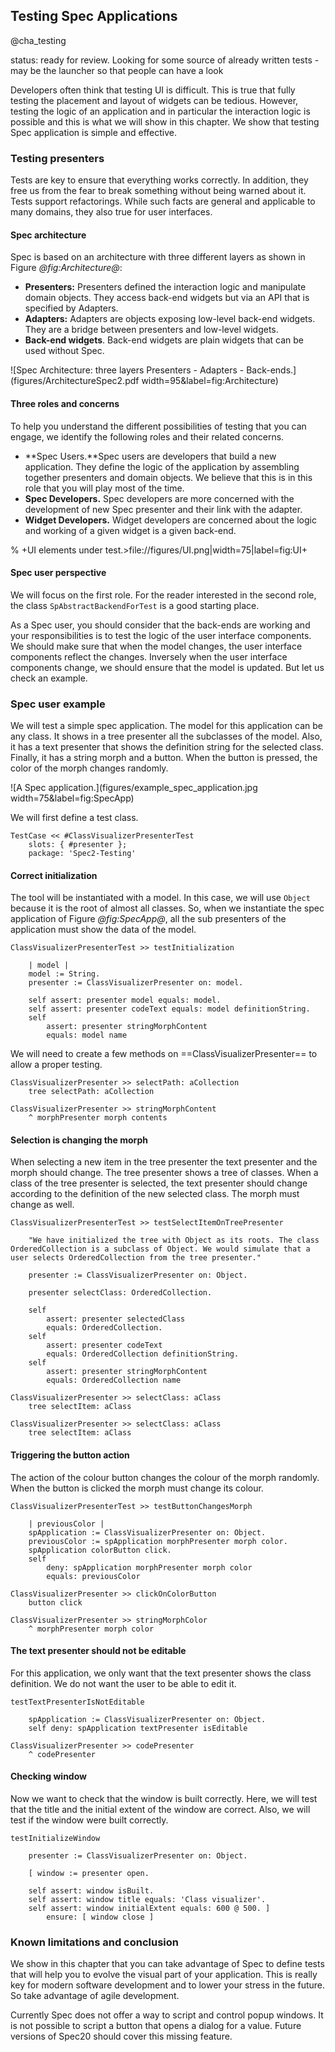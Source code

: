 ## Testing Spec Applications
@cha_testing

status: ready for review. Looking for some source of already written tests - may be the launcher so that people can have a look

Developers often think that testing UI is difficult. This is true that fully testing the placement and layout of widgets can be tedious. 
However, testing the logic of an application and in particular the interaction logic is possible and this is what we will show in this chapter. 
We show that testing Spec application is simple and effective.


### Testing presenters

Tests are key to ensure that everything works correctly. In addition, they free us from the fear to break something without being warned about it. Tests support refactorings. While such facts are general and applicable to many domains, they also true for user interfaces.



#### Spec architecture


Spec is based on an architecture with three different layers as shown in Figure *@fig:Architecture@*: 
- **Presenters:** Presenters defined the interaction logic and manipulate domain objects. They access back-end widgets but via an API that is specified by Adapters.
- **Adapters:** Adapters are objects exposing low-level back-end widgets. They are a bridge between presenters and low-level widgets.
- **Back-end widgets**. Back-end widgets are plain widgets that can be used without Spec.


![Spec Architecture: three layers Presenters - Adapters - Back-ends.](figures/ArchitectureSpec2.pdf width=95&label=fig:Architecture)

#### Three roles and concerns

To help you understand the different possibilities of testing that you can engage, we identify the following roles and their related concerns.

- **Spec Users.**Spec users are developers that build a new application. They define the logic of the application by assembling together presenters and domain objects. We believe that this is in this role that you will play most of the time.
- **Spec Developers.** Spec developers are more concerned with the development of new Spec presenter and their link with the adapter.
- **Widget Developers.** Widget developers are concerned about the logic and working of a given widget is a given back-end.


% +UI elements under test.>file://figures/UI.png|width=75|label=fig:UI+

#### Spec user perspective

We will focus on the first role. For the reader interested in the second role, the class `SpAbstractBackendForTest` is a good starting place.

As a Spec user, you should consider that the back-ends are working and your responsibilities is to test the logic of the user interface components.
We should make sure that when the model changes, the user interface components reflect the changes.
Inversely when the user interface components change, we should ensure that the model is updated.
But let us check an example.


### Spec user example


We will test a simple spec application. The model for this application can be any class.
It shows in a tree presenter all the subclasses of the model. Also, it has a text presenter that shows the definition string for the selected class.
Finally, it has a string morph and a button. When the button is pressed, the color of the morph changes randomly.

![A Spec application.](figures/example_spec_application.jpg width=75&label=fig:SpecApp)

We will first define a test class.
```
TestCase << #ClassVisualizerPresenterTest
	slots: { #presenter };
	package: 'Spec2-Testing'
```

#### Correct initialization


The tool will be instantiated with a model.
In this case, we will use `Object` because it is the root of almost all classes.
So, when we instantiate the spec application of Figure *@fig:SpecApp@*, all the sub presenters of the application must show the data of the model.

```
ClassVisualizerPresenterTest >> testInitialization

	| model |
	model := String.
	presenter := ClassVisualizerPresenter on: model.
	
	self assert: presenter model equals: model.
	self assert: presenter codeText equals: model definitionString.
	self
		assert: presenter stringMorphContent
		equals: model name
```

We will need to create a few methods on ==ClassVisualizerPresenter== to allow a proper testing.
```
ClassVisualizerPresenter >> selectPath: aCollection 
	tree selectPath: aCollection
```

```
ClassVisualizerPresenter >> stringMorphContent
	^ morphPresenter morph contents
```


#### Selection is changing the morph


When selecting a new item in the tree presenter the text presenter and the morph should change.
The tree presenter shows a tree of classes.
When a class of the tree presenter is selected, the text presenter should change according to the definition of the new selected class.
The morph must change as well.

```
ClassVisualizerPresenterTest >> testSelectItemOnTreePresenter

	"We have initialized the tree with Object as its roots. The class OrderedCollection is a subclass of Object. We would simulate that a user selects OrderedCollection from the tree presenter."

	presenter := ClassVisualizerPresenter on: Object.
	
	presenter selectClass: OrderedCollection.
	
	self
		assert: presenter selectedClass
		equals: OrderedCollection.
	self
		assert: presenter codeText
		equals: OrderedCollection definitionString.
	self
		assert: presenter stringMorphContent
		equals: OrderedCollection name
```

```
ClassVisualizerPresenter >> selectClass: aClass 
	tree selectItem: aClass
```

```
ClassVisualizerPresenter >> selectClass: aClass 
	tree selectItem: aClass
```


#### Triggering the button action


The action of the colour button changes the colour of the morph randomly.
When the button is clicked the morph must change its colour.

```
ClassVisualizerPresenterTest >> testButtonChangesMorph

	| previousColor |
	spApplication := ClassVisualizerPresenter on: Object.
	previousColor := spApplication morphPresenter morph color.
	spApplication colorButton click.
	self
		deny: spApplication morphPresenter morph color
		equals: previousColor
```

```
ClassVisualizerPresenter >> clickOnColorButton
	button click
```

```
ClassVisualizerPresenter >> stringMorphColor
	^ morphPresenter morph color
```



#### The text presenter should not be editable


For this application, we only want that the text presenter shows the class definition.
We do not want the user to be able to edit it.

```
testTextPresenterIsNotEditable

	spApplication := ClassVisualizerPresenter on: Object.
	self deny: spApplication textPresenter isEditable
```

```
ClassVisualizerPresenter >> codePresenter
	^ codePresenter
```

#### Checking window

Now we want to check that the window is built correctly.
Here, we will test that the title and the initial extent of the window are correct.
Also, we will test if the window were built correctly.

```
testInitializeWindow

	presenter := ClassVisualizerPresenter on: Object.
	
	[ window := presenter open.
	
	self assert: window isBuilt.
	self assert: window title equals: 'Class visualizer'.
	self assert: window initialExtent equals: 600 @ 500. ]
		ensure: [ window close ]
```

### Known limitations and conclusion

We show in this chapter that you can take advantage of Spec to define tests that will help you to evolve the visual part of your application.
This is really key for modern software development and to lower your stress in the future. 
So take advantage of agile development.

Currently Spec does not offer a way to script and control popup windows. It is not possible to script a button that opens a dialog for a value.
Future versions of Spec20 should cover this missing feature.
